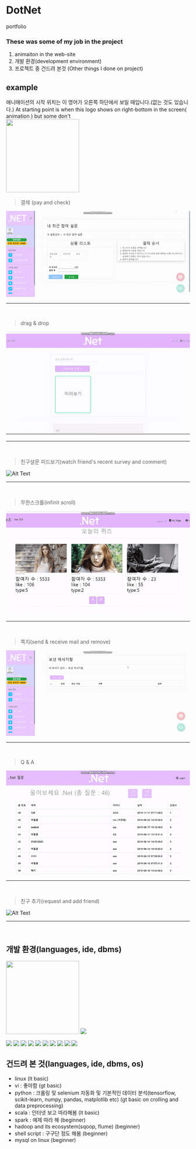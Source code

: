 # DotNet
portfolio
### These was some of my job in the project
1. animaiton in the web-site
2. 개발 환경(development environment)
3. 프로젝트 중 건드려 본것 (Other things I done on project)

## example

 애니매이션의 시작 위치는 이 영어가 오른쪽 하단에서 보일 때입니다.(없는 것도 있습니다.) 
 At starting point is when this logo shows on right-bottom in the screen( animation ) but some don't<br><img src="https://www.windowsmode.com/wp-content/uploads/2019/01/Animotica-Official-Logo-e1547328051516.png" width="200px" height="200px"></img>
> 결제 (pay and check)

![Alt Text](https://github.com/yegyu/DotNet/blob/master/gif/pay.gif)
***
<br>

> drag & drop

![Alt Text](https://github.com/yegyu/DotNet/blob/master/gif/d&d.gif)
***
<br>

> 친구설문 피드보기(watch friend's recent survey and comment)

![Alt Text](https://github.com/yegyu/DotNet/blob/master/gif/frSurFeed.gif)
***
<br>

> 무한스크롤(infinit scroll)

![Alt Text](https://github.com/yegyu/DotNet/blob/master/gif/infinit.gif)
***
<br>

> 쪽지(send & receive mail and remove)

![Alt Text](https://github.com/yegyu/DotNet/blob/master/gif/mail.gif)
***
<br>

> Q & A

![Alt Text](https://github.com/yegyu/DotNet/blob/master/gif/q&a.gif)
***
<br>

> 친구 추가(request and add friend)

![Alt Text](https://github.com/yegyu/DotNet/blob/master/gif/recomFr.gif)
***
<br>



## 개발 환경(languages, ide, dbms)
<img src="https://images.velog.io/post-images/lockstom/7229f590-7fc8-11e9-bc69-63b1b898b1df/Java%EC%82%AC%EC%A7%84.jpg" width="200px" height="200px"></img>
<img src="https://img1.daumcdn.net/thumb/R800x0/?scode=mtistory2&fname=https%3A%2F%2Ft1.daumcdn.net%2Fcfile%2Ftistory%2F99716D335A01A6381D" width="200px" heigth="200px"></img>

<img src="https://cdn.pixabay.com/photo/2017/08/05/11/16/logo-2582748_960_720.png" width="200px" heigth="200px"></img>
<img src="https://fuzati.com/wp-content/uploads/2016/12/Bootstrap-Logo.png" width="200px" heigth="200px"></img>
<img src="https://upload.wikimedia.org/wikipedia/commons/thumb/9/99/Unofficial_JavaScript_logo_2.svg/1200px-Unofficial_JavaScript_logo_2.svg.png" width="200px" heigth="200px"></img>
<img src="https://poiemaweb.com/img/jquery-logo.png" width="200px" heigth="200px"></img>
<img src="http://www.focustraining.in/new/wp-content/uploads/2018/09/Oracle-SQL-logo.png" width="200px" heigth="200px"></img>
<img src="https://mblogthumb-phinf.pstatic.net/MjAxODAzMDRfNDIg/MDAxNTIwMTQ4ODYzNTI1.pafkG0llpCTnavxBCXoBl4stv5nDS3P-Xcj5CbZF9c8g.Eai6_HfOtmc45TPcoi4rZr0vQk0pu_LRvjigYShqu50g.PNG.feel940/image_1154452801520148641525.png?type=w800" width="200px" heigth="200px"></img>
<img src="http://www.bloter.net/wp-content/uploads/2016/08/eclipse_logo.jpg" width="200px" heigth="200px"></img>
<img src="https://www.viralpatel.net/app/uploads/2016/06/spring-mvc-4-hello-world.png" width="200px" heigth="200px"></img>
<img src="https://t1.daumcdn.net/cfile/tistory/999D624C5A4CCEA223" width="200px" heigth="200px"></img>
<img src="https://www.sourcetreeapp.com/dam/jcr:51aa63f9-8e33-4177-8ef9-54b4bdb09a69/sourcetree_rgb_darkblue_atlassian_1200x630.png" width="200px" heigth="200px"></img>



## 건드려 본 것(languages, ide, dbms, os)
* linux 
(lt basic)
* vi : 좋아함 
(gt basic)
* python : 크롤링 및 selenium 자동화 및 기본적인 데이터 분석(tensorflow, scikit-learn, numpy, pandas, matplotlib etc) 
(gt basic on crolling and data preprocessing)
* scala : 인터넷 보고 따라해봄
(lt basic)
* spark : 예제 따라 해
(beginner)
* hadoop and its ecosystem(sqoop, flume)
(beginner)
* shell script : 구구단 정도 해봄
(beginner)
* mysql on linux
(beginner)


